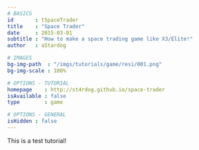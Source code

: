 ```yaml
---
# BASICS
id       : tSpaceTrader
title    : "Space Trader"
date     : 2015-03-01
subtitle : "How to make a space trading game like X3/Elite!"
author   : aStardog

# IMAGES
bg-img-path  : "/imgs/tutorials/game/resi/001.png"
bg-img-scale : 180%

# OPTIONS - TUTORIAL
homepage    : http://st4rdog.github.io/space-trader
isAvailable : false
type        : game

# OPTIONS - GENERAL
isHidden : false
---
```

This is a test tutorial!